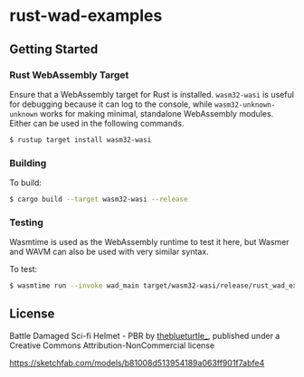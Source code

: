 # rust-wad-examples

## Getting Started

### Rust WebAssembly Target

Ensure that a WebAssembly target for Rust is installed. `wasm32-wasi` is useful
for debugging because it can log to the console, while `wasm32-unknown-unknown`
works for making minimal, standalone WebAssembly modules. Either can be used in
the following commands.

```bash
$ rustup target install wasm32-wasi
```

### Building

To build:
```bash
$ cargo build --target wasm32-wasi --release
```

### Testing

Wasmtime is used as the WebAssembly runtime to test it here, but Wasmer and WAVM
can also be used with very similar syntax.

To test:
```bash
$ wasmtime run --invoke wad_main target/wasm32-wasi/release/rust_wad_examples.wasm
```

## License

Battle Damaged Sci-fi Helmet - PBR by
[theblueturtle_](https://sketchfab.com/theblueturtle_), published under a
Creative Commons Attribution-NonCommercial license

https://sketchfab.com/models/b81008d513954189a063ff901f7abfe4
